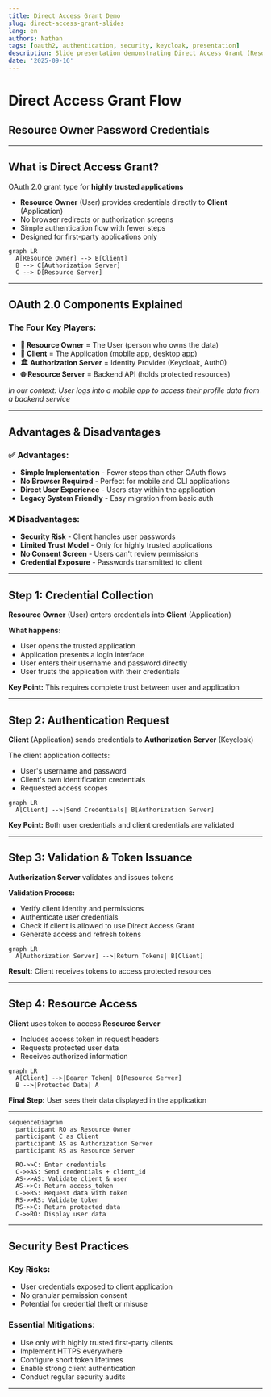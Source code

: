 ```yaml
---
title: Direct Access Grant Demo
slug: direct-access-grant-slides
lang: en
authors: Nathan
tags: [oauth2, authentication, security, keycloak, presentation]
description: Slide presentation demonstrating Direct Access Grant (Resource Owner Password Credentials) flow implementation.
date: '2025-09-16'
---
```


# Direct Access Grant Flow
## Resource Owner Password Credentials

---

## What is Direct Access Grant?

OAuth 2.0 grant type for **highly trusted applications**

- **Resource Owner** (User) provides credentials directly to **Client** (Application)
- No browser redirects or authorization screens
- Simple authentication flow with fewer steps
- Designed for first-party applications only

```mermaid
graph LR
  A[Resource Owner] --> B[Client]
  B --> C[Authorization Server]
  C --> D[Resource Server]
```

---

## OAuth 2.0 Components Explained

### The Four Key Players:

- **👤 Resource Owner** = The User (person who owns the data)
- **📱 Client** = The Application (mobile app, desktop app)
- **🏛️ Authorization Server** = Identity Provider (Keycloak, Auth0)
- **🌐 Resource Server** = Backend API (holds protected resources)

*In our context: User logs into a mobile app to access their profile data from a backend service*

---

## Advantages & Disadvantages

### ✅ **Advantages:**
- **Simple Implementation** - Fewer steps than other OAuth flows
- **No Browser Required** - Perfect for mobile and CLI applications
- **Direct User Experience** - Users stay within the application
- **Legacy System Friendly** - Easy migration from basic auth

### ❌ **Disadvantages:**
- **Security Risk** - Client handles user passwords
- **Limited Trust Model** - Only for highly trusted applications
- **No Consent Screen** - Users can't review permissions
- **Credential Exposure** - Passwords transmitted to client

---

## Step 1: Credential Collection

**Resource Owner** (User) enters credentials into **Client** (Application)

**What happens:** 
- User opens the trusted application
- Application presents a login interface
- User enters their username and password directly
- User trusts the application with their credentials

**Key Point:** This requires complete trust between user and application

---

## Step 2: Authentication Request

**Client** (Application) sends credentials to **Authorization Server** (Keycloak)

The client application collects:
- User's username and password
- Client's own identification credentials
- Requested access scopes

```mermaid
graph LR
  A[Client] -->|Send Credentials| B[Authorization Server]
```

**Key Point:** Both user credentials and client credentials are validated

---

## Step 3: Validation & Token Issuance

**Authorization Server** validates and issues tokens

**Validation Process:**
- Verify client identity and permissions
- Authenticate user credentials
- Check if client is allowed to use Direct Access Grant
- Generate access and refresh tokens

```mermaid
graph LR
  A[Authorization Server] -->|Return Tokens| B[Client]
```

**Result:** Client receives tokens to access protected resources

---

## Step 4: Resource Access

**Client** uses token to access **Resource Server**

- Includes access token in request headers
- Requests protected user data
- Receives authorized information

```mermaid
graph LR
  A[Client] -->|Bearer Token| B[Resource Server]
  B -->|Protected Data| A
```

**Final Step:** User sees their data displayed in the application

---

```mermaid
sequenceDiagram
  participant RO as Resource Owner
  participant C as Client
  participant AS as Authorization Server
  participant RS as Resource Server

  RO->>C: Enter credentials
  C->>AS: Send credentials + client_id
  AS->>AS: Validate client & user
  AS->>C: Return access_token
  C->>RS: Request data with token
  RS->>RS: Validate token
  RS->>C: Return protected data
  C->>RO: Display user data
```

---

## Security Best Practices

### **Key Risks:**
- User credentials exposed to client application
- No granular permission consent
- Potential for credential theft or misuse

### **Essential Mitigations:**
- Use only with highly trusted first-party clients
- Implement HTTPS everywhere
- Configure short token lifetimes
- Enable strong client authentication
- Conduct regular security audits

---
